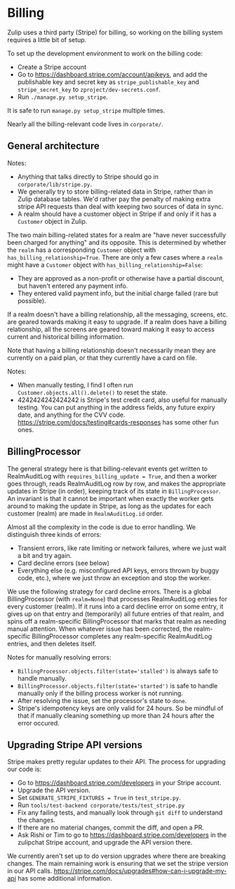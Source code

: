 # Billing

Zulip uses a third party (Stripe) for billing, so working on the billing
system requires a little bit of setup.

To set up the development environment to work on the billing code:
* Create a Stripe account
* Go to <https://dashboard.stripe.com/account/apikeys>, and add the
  publishable key and secret key as `stripe_publishable_key` and
  `stripe_secret_key` to `zproject/dev-secrets.conf`.
* Run `./manage.py setup_stripe`.

It is safe to run `manage.py setup_stripe` multiple times.

Nearly all the billing-relevant code lives in `corporate/`.

## General architecture

Notes:
* Anything that talks directly to Stripe should go in
  `corporate/lib/stripe.py`.
* We generally try to store billing-related data in Stripe, rather than in
  Zulip database tables. We'd rather pay the penalty of making extra stripe
  API requests than deal with keeping two sources of data in sync.
* A realm should have a customer object in Stripe if and only if it has a
  `Customer` object in Zulip.

The two main billing-related states for a realm are "have never successfully
been charged for anything" and its opposite. This is determined by whether
the `realm` has a corresponding `Customer` object with
`has_billing_relationship=True`. There are only a few cases where a `realm`
might have a `Customer` object with `has_billing_relationship=False`:
* They are approved as a non-profit or otherwise have a partial discount,
  but haven't entered any payment info.
* They entered valid payment info, but the initial charge failed (rare but
  possible).

If a realm doesn't have a billing relationship, all the messaging, screens,
etc. are geared towards making it easy to upgrade. If a realm does have a
billing relationship, all the screens are geared toward making it easy to
access current and historical billing information.

Note that having a billing relationship doesn't necessarily mean they are
currently on a paid plan, or that they currently have a card on file.

Notes:
* When manually testing, I find I often run `Customer.objects.all().delete()`
  to reset the state.
* 4242424242424242 is Stripe's test credit card, also useful for manually
  testing. You can put anything in the address fields, any future expiry
  date, and anything for the CVV code.
  <https://stripe.com/docs/testing#cards-responses> has some other fun ones.

## BillingProcessor

The general strategy here is that billing-relevant events get written to
RealmAuditLog with `requires_billing_update = True`, and then a worker
goes through, reads RealmAuditLog row by row, and makes the appropriate
updates in Stripe (in order), keeping track of its state in
`BillingProcessor`. An invariant is that it cannot be important when
exactly the worker gets around to making the update in Stripe, as long
as the updates for each customer (realm) are made in `RealmAuditLog.id` order.

Almost all the complexity in the code is due to error handling. We
distinguish three kinds of errors:
* Transient errors, like rate limiting or network failures, where we just
  wait a bit and try again.
* Card decline errors (see below)
* Everything else (e.g. misconfigured API keys, errors thrown by buggy code,
  etc.), where we just throw an exception and stop the worker.

We use the following strategy for card decline errors. There is a global
BillingProcessor (with `realm=None`) that processes RealmAuditLog
entries for every customer (realm). If it runs into a card decline error on
some entry, it gives up on that entry and (temporarily) all future entries
of that realm, and spins off a realm-specific BillingProcessor that
marks that realm as needing manual attention. When whatever issue has been
corrected, the realm-specific BillingProcessor completes any
realm-specific RealmAuditLog entries, and then deletes itself.

Notes for manually resolving errors:
* `BillingProcessor.objects.filter(state='stalled')` is always safe to
  handle manually.
* `BillingProcessor.objects.filter(state='started')` is safe to handle
  manually only if the billing process worker is not running.
* After resolving the issue, set the processor's state to `done`.
* Stripe's idempotency keys are only valid for 24 hours. So be mindful of
  that if manually cleaning something up more than 24 hours after the error
  occured.

## Upgrading Stripe API versions

Stripe makes pretty regular updates to their API. The process for upgrading
our code is:
* Go to <https://dashboard.stripe.com/developers> in your Stripe account.
* Upgrade the API version.
* Set `GENERATE_STRIPE_FIXTURES = True` in `test_stripe.py`.
* Run `tools/test-backend corporate/tests/test_stripe.py`
* Fix any failing tests, and manually look through `git diff` to understand
  the changes.
* If there are no material changes, commit the diff, and open a PR.
* Ask Rishi or Tim to go to <https://dashboard.stripe.com/developers> in the
  zulipchat Stripe account, and upgrade the API version there.

We currently aren't set up to do version upgrades where there are breaking
changes. The main remaining work is ensuring that we set the stripe version
in our API calls.
<https://stripe.com/docs/upgrades#how-can-i-upgrade-my-api> has some
additional information.
